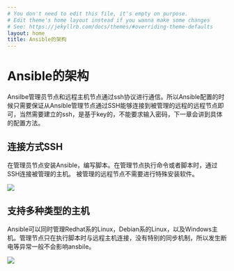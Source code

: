 ```yaml
---
# You don't need to edit this file, it's empty on purpose.
# Edit theme's home layout instead if you wanna make some changes
# See: https://jekyllrb.com/docs/themes/#overriding-theme-defaults
layout: home
title: Ansible的架构
---
```

# Ansible的架构

Ansilbe管理员节点和远程主机节点通过ssh协议进行通信。所以Ansible配置的时候只需要保证从Ansible管理节点通过SSH能够连接到被管理的远程的远程节点即可，当然需要建立的ssh，是基于key的，不能要求输入密码，下一章会讲到具体的配置方法。

## 连接方式SSH

在管理员节点安装Ansible，编写脚本。在管理节点执行命令或者脚本时，通过SSH连接被管理的主机。  被管理的远程节点不需要进行特殊安装软件。

![](ansible-two-machine-edited.png)

## 支持多种类型的主机

Ansible可以同时管理Redhat系的Linux，Debian系的Linux，以及Windows主机。管理节点只在执行脚本时与远程主机连接，没有特别的同步机制，所以发生断电等异常一般不会影响ansbile。

![](ansible-multiple-machine-edited.png)

